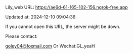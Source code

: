 Lily_web URL: https://ae6d-61-165-102-156.ngrok-free.app

Updated at: 2024-12-10 09:04:36

If you cannot open this URL, the server might be down.

Please contact: 

goley04@foxmail.com Or Wechat:GL_yeaH